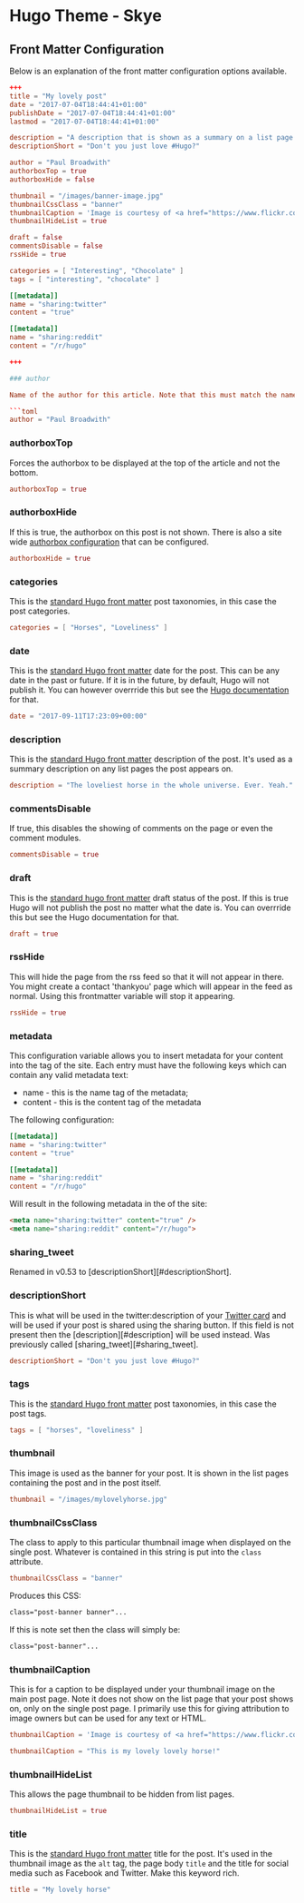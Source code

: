 # Hugo Theme - Skye

## Front Matter Configuration

Below is an explanation of the front matter configuration options available.

``` toml
+++
title = "My lovely post"
date = "2017-07-04T18:44:41+01:00"
publishDate = "2017-07-04T18:44:41+01:00"
lastmod = "2017-07-04T18:44:41+01:00"

description = "A description that is shown as a summary on a list page."
descriptionShort = "Don't you just love #Hugo?" 

author = "Paul Broadwith"
authorboxTop = true
authorboxHide = false

thumbnail = "/images/banner-image.jpg"
thumbnailCssClass = "banner"
thumbnailCaption = 'Image is courtesy of <a href="https://www.flickr.com/photos/aniceflickrprofile" alt="A Nice Flickr Profile Page">A nice profile</a> used under <a href="https://creativecommons.org/licenses/by/2.0/" alt="Creative Commons Attribution 2.0 Generic (CC BY 2.0) licence">Creative Commons Attribution 2.0 Generic (CC BY 2.0)</a> licence.'
thumbnailHideList = true

draft = false
commentsDisable = false
rssHide = true

categories = [ "Interesting", "Chocolate" ]
tags = [ "interesting", "chocolate" ]

[[metadata]]
name = "sharing:twitter"
content = "true"

[[metadata]]
name = "sharing:reddit"
content = "/r/hugo"

+++

### author

Name of the author for this article. Note that this must match the name field of a data file in `data/members` (note the name of the data file does not have to match only the name field within it).

```toml
author = "Paul Broadwith" 
```

### authorboxTop

Forces the authorbox to be displayed at the top of the article and not the bottom.

```toml
authorboxTop = true
```

### authorboxHide

If this is true, the authorbox on this post is not shown. There is also a site wide [authorbox configuration][site-config-authorbox] that can be configured.

``` toml
authorboxHide = true
```

### categories

This is the [standard Hugo front matter][hugo-front-matter-docs] post taxonomies, in this case the post categories.

``` toml
categories = [ "Horses", "Loveliness" ]
``` 

### date

This is the [standard Hugo front matter][hugo-front-matter-docs] date for the post. This can be any date in the past or future. If it is in the future, by default, Hugo will not publish it. You can however overrride this but see the [Hugo documentation][hugo-cli-docs] for that.

``` toml
date = "2017-09-11T17:23:09+00:00"
```

### description

This is the [standard Hugo front matter][hugo-front-matter-docs] description of the post. It's used as a summary description on any list pages the post appears on.

``` toml
description = "The loveliest horse in the whole universe. Ever. Yeah."
```

### commentsDisable

If true, this disables the showing of comments on the page or even the comment modules.

``` toml
commentsDisable = true
``` 

### draft

This is the [standard hugo front matter][hugo-front-matter-docs] draft status of the post. If this is true Hugo will not publish the post no matter what the date is. You can overrride this but see the Hugo documentation for that.

``` toml
draft = true
```

### rssHide

This will hide the page from the rss feed so that it will not appear in there. You might create a contact 'thankyou' page which will appear in the feed as normal. Using this frontmatter variable will stop it appearing.

``` toml
rssHide = true
``` 

### metadata

This configuration variable allows you to insert metadata for your content into the <head> tag of the site. Each entry must have the following keys which can contain any valid metadata text:

* name - this is the name tag of the metadata;
* content - this is the content tag of the metadata

The following configuration:

``` toml
[[metadata]]
name = "sharing:twitter"
content = "true"

[[metadata]]
name = "sharing:reddit"
content = "/r/hugo"
```

Will result in the following metadata in the <head> of the site:

``` html
<meta name="sharing:twitter" content="true" />
<meta name="sharing:reddit" content="/r/hugo">
```

### sharing_tweet

Renamed in v0.53 to [descriptionShort][#descriptionShort].

### descriptionShort

This is what will be used in the twitter:description of your [Twitter card][twitter-card-summary] and will be used if your post is shared using the sharing button. If this field is not present then the [description][#description] will be used instead. Was previously called [sharing_tweet][#sharing_tweet].

``` toml
descriptionShort = "Don't you just love #Hugo?"
```


### tags

This is the [standard Hugo front matter][hugo-front-matter-docs] post taxonomies, in this case the post tags.

``` toml
tags = [ "horses", "loveliness" ]
``` 

### thumbnail

This image is used as the banner for your post. It is shown in the list pages containing the post and in the post itself.

``` toml
thumbnail = "/images/mylovelyhorse.jpg"
```

### thumbnailCssClass

The class to apply to this particular thumbnail image when displayed on the single post. Whatever is contained in this string is put into the `class` attribute.

``` toml
thumbnailCssClass = "banner"
```

Produces this CSS:

``` css
class="post-banner banner"...
```

If this is note set then the class will simply be:

``` css
class="post-banner"...
```

### thumbnailCaption

This is for a caption to be displayed under your thumbnail image on the main post page. Note it does not show on the list page that your post shows on, only on the single post page. I primarily use this for giving attribution to image owners but can be used for any text or HTML.

``` toml
thumbnailCaption = 'Image is courtesy of <a href="https://www.flickr.com/photos/aniceflickrprofile" alt="A Nice Flickr Profile Page">A nice profile</a> used under <a href="https://creativecommons.org/licenses/by/2.0/" alt="Creative Commons Attribution 2.0 Generic (CC BY 2.0) licence">Creative Commons Attribution 2.0 Generic (CC BY 2.0)</a> licence.'
```

``` toml
thumbnailCaption = "This is my lovely lovely horse!"
```

### thumbnailHideList

This allows the page thumbnail to be hidden from list pages.

``` toml
thumbnailHideList = true
```

### title

This is the [standard Hugo front matter][hugo-front-matter-docs] title for the post. It's used in the thumbnail image as the `alt` tag, the page body `title` and the title for social media such as Facebook and Twitter. Make this keyword rich.

``` toml
title = "My lovely horse"
```

[hugo-cli-docs]: https://gohugo.io/overview/usage/ "Using Hugo"
[hugo-front-matter-docs]: https://gohugo.io/content/front-matter/ "Hugo Front Matter"
[site-config-authorbox]: CONFIGURATION.md#authorbox
[twitter-card-summary]: https://dev.twitter.com/cards/types/summary "Twitter Developer Documentation - Summary card"